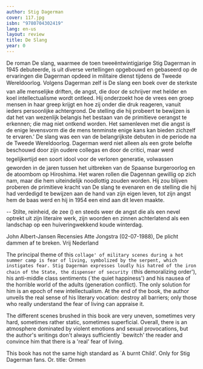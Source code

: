 ```yaml
---
author: Stig Dagerman
cover: 117.jpg
isbn: "9780704302419"
lang: en-us
layout: review
title: De Slang
year: 0
---
```


De roman De slang, waarmee de toen tweeëntwintigjarige Stig Dagerman in 1945 debuteerde, is uit diverse vertellingen opgebouwd en gebaseerd op de ervaringen die Dagerman opdeed in militaire dienst tijdens de Tweede Wereldoorlog. Volgens Dagerman zelf is De slang een boek over de sterkste van alle menselijke driften, de angst, die door de schrijver met helder en koel intellectualisme wordt ontleed. Hij onderzoekt hoe de vrees een groep mensen in haar greep krijgt en hoe zij onder die druk reageren, vanuit ieders persoonlijke achtergrond. De stelling die hij probeert te bewijzen is dat het van wezenlijk belangis het bestaan van de primitieve oerangst te erkennen; die mag niet ontkend worden. Het samenleven met die angst is de enige levensvorm die de mens tenminste enige kans kan bieden zichzelf te ervaren.'
De slang was een van de belangrijkste debuten in de periode na de Tweede Wereldoorlog. Dagerman werd niet alleen als een grote belofte beschouwd door zijn oudere collegas en door de critici, maar werd tegelijkertijd een soort idool voor de verloren generatie, volwassen geworden in de jaren tussen het uitbreken van de Spaanse burgeroorlog en de atoombom op Hiroshima.
Het waren rollen die Dagennan gewillig op zich nam, maar die hem uiteindelijk noodlottig zouden worden. Hij zou blijven proberen de primitieve kracht van De slang te evenaren en de stelling die hij had verdedigd te bewijzen aan de hand van zijn eigen leven, tot zijn angst hem de baas werd en hij in 1954 een eind aan dit leven maakte.

-- Stilte, reinheid, de zee () en steeds weer de angst die als een nevel optrekt uit zijn literaire werk, zijn woorden en zinnen achterlatend als een landschap op een huiveringwekkend koude winterdag.

John Albert-Jansen
Recensies
Atte Jongstra (02-07-1988), De plicht dammen af te breken. Vrij Nederland

The principal theme of this `collage' of military scenes during a hot summer camp is fear of living, symbolized by the serpent, which instigates fear.
Stig Dagerman expresses loudly his hatred of the iron chain of the State, the dispenser of security (`this demoralizing order'), his anti-middle class sentiments (`the quiet happiness') and his nausea of the horrible world of the adults (generation conflict). The only solution for him is an epoch of new intellectualism.
At the end of the book, the author unveils the real sense of his literary vocation: destroy all barriers; only those who really understand the fear of living can appraise it.

The different scenes brushed in this book are very uneven, sometimes very hard, sometimes rather static, sometimes superficial. Overall, there is an atmosphere dominated by violent emotions and sexual provocations, but the author's writings don't always sufficiently `bewitch' the reader and convince him that there is a 'real' fear of living.

This book has not the same high standard as `A burnt Child'.
Only for Stig Dagerman fans. Or. title: Ormen
